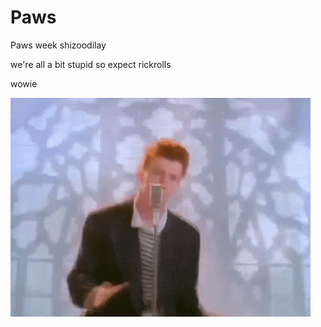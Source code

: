 # Paws
Paws week shizoodilay

we're all a bit stupid so expect rickrolls

wowie

![insert rickroll here](./client/static/richard.gif)
